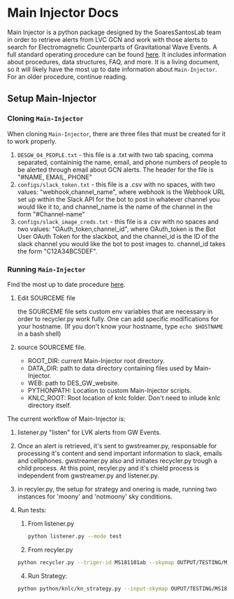# Main Injector Docs

Main Injector is a python package designed by the SoaresSantosLab team in order to retrieve alerts from LVC GCN and work with those alerts to search for Electromagnetic Counterparts of Gravitational Wave Events. A full standard operating procedure can be found [here](https://seanmacb.notion.site/Main-Injector-Standard-OperAting-Procedure-MISOAP-d9795b62a2644bae8daf4f2c990b40cd). It includes information about procedures, data structures, FAQ, and more. It is a living document, so it will likely have the most up to date information about `Main-Injector`. For an older procedure, continue reading.

## Setup Main-Injector

### Cloning `Main-Injector`

When cloning `Main-Injector`, there are three files that must be created for it to work properly.
1. `DESGW_O4_PEOPLE.txt` - this file is a .txt with two tab spacing, comma separated, containinig the name, email, and phone numbers of people to be alerted through email about GCN alerts. The header for the file is "#NAME,          EMAIL,          PHONE"  
2. `configs/slack_token.txt` - this file is a .csv with no spaces, with two values: "webhook,channel_name", where webhook is the Webhook URL set up within the Slack API for the bot to post in whatever channel you would like it to, and channel_name is the name of the channel in the form "#Channel-name" 
3. `configs/slack_image_creds.txt` - this file is a .csv with no spaces and two values: "OAuth_token,channel_id", where OAuth_token is the Bot User OAuth Token for the slackbot, and the channel_id is the ID of the slack channel you would like the bot to post images to. channel_id takes the form "C12A34BC5DEF".

### Running `Main-Injector`

Find the most up to date procedure [here](https://seanmacb.notion.site/Main-Injector-Standard-OperAting-Procedure-MISOAP-d9795b62a2644bae8daf4f2c990b40cd).
    
1. Edit SOURCEME file

    the SOURCEME file sets custom env variables that are necessary in order to recycler.py work fully. One can add specific modifications for your hostname. (If you don't know your hostname, type `echo $HOSTNAME` in a bash shell) 

2. source SOURCEME file.
    - ROOT_DIR: current Main-Injector root directory.
    - DATA_DIR: path to data directory containing files used by Main-Injector.
    - WEB: path to DES_GW_website.
    - PYTHONPATH: Location to custom Main-Injector scripts.
    - KNLC_ROOT: Root location of knlc folder. Don't need to inlude knlc directory itself.

The current workflow of Main-Injector is:

1. listener.py "listen" for LVK alerts from GW Events.

2. Once an alert is retrieved, it's sent to gwstreamer.py, responsable for processing it's content and send important information to slack, emails and cellphones. gwstreamer.py also and initiates recycler.py trough a child process. At this point, recyler.py and it's chield process is independent from gwstreamer.py and listener.py.

3. in recyler.py, the setup for strategy and onering is made, running two instances for 'moony' and 'notmoony' sky conditions.

3. Run tests:

    1. From listener.py
        ```bash
        python listener.py --mode test
        ```
    
    2. From recyler.py
    ```bash
    python recycler.py --triger-id MS181101ab --skymap OUTPUT/TESTING/MS181101ab/PRELIMINARY_0/bayestar.fits.gz --event BNS --official
    ```

    4. Run Strategy:
    ```bash
    python python/knlc/kn_strategy.py --input-skymap OUPUT/TESTING/MS181101ab/PRELIMINARY_0/bayestar.fits.gz --ouput OUPUT/TESTING/MS181101ab/PRELIMINARY_0 -teff-type moony --kn-type blue --time 584239324
    ```
    

